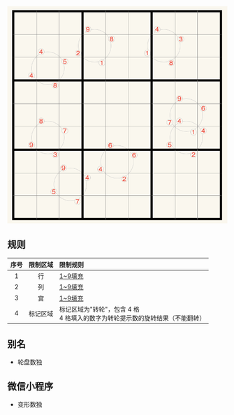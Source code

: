![](../../../images/sudoku/转轮数独.png)

## 规则
| 序号 | 限制区域 | 限制规则 |
| :---: | :---: | :--- |
| 1 | 行 | [1~9填充] |
| 2 | 列 | [1~9填充] |
| 3 | 宫 | [1~9填充] |
| 4 | 标记区域 | 标记区域为"转轮"，包含 4 格<br/>4 格填入的数字为转轮提示数的旋转结果（不能翻转） |

## 别名
- 轮盘数独

## 微信小程序
- 变形数独

[1~9填充]: ../../../rules.md#1~9填充
